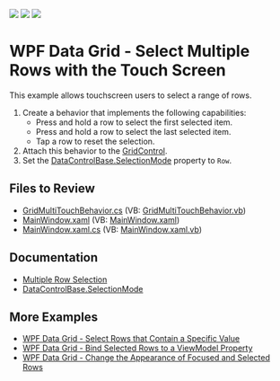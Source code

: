 <!-- default badges list -->
![](https://img.shields.io/endpoint?url=https://codecentral.devexpress.com/api/v1/VersionRange/128647627/22.2.2%2B)
[![](https://img.shields.io/badge/Open_in_DevExpress_Support_Center-FF7200?style=flat-square&logo=DevExpress&logoColor=white)](https://supportcenter.devexpress.com/ticket/details/E4621)
[![](https://img.shields.io/badge/📖_How_to_use_DevExpress_Examples-e9f6fc?style=flat-square)](https://docs.devexpress.com/GeneralInformation/403183)
<!-- default badges end -->

# WPF Data Grid - Select Multiple Rows with the Touch Screen

This example allows touchscreen users to select a range of rows.

1. Create a behavior that implements the following capabilities:
   * Press and hold a row to select the first selected item.
   * Press and hold a row to select the last selected item.
   * Tap a row to reset the selection.
2. Attach this behavior to the [GridControl](https://docs.devexpress.com/WPF/DevExpress.Xpf.Grid.GridControl).
3. Set the [DataControlBase.SelectionMode](https://docs.devexpress.com/WPF/DevExpress.Xpf.Grid.DataControlBase.SelectionMode) property to `Row`.

## Files to Review

* [GridMultiTouchBehavior.cs](./CS/GridMultiTouchProject/GridMultiTouchBehavior.cs) (VB: [GridMultiTouchBehavior.vb](./VB/GridMultiTouchProject/GridMultiTouchBehavior.vb))
* [MainWindow.xaml](./CS/GridMultiTouchProject/MainWindow.xaml) (VB: [MainWindow.xaml](./VB/GridMultiTouchProject/MainWindow.xaml))
* [MainWindow.xaml.cs](./CS/GridMultiTouchProject/MainWindow.xaml.cs) (VB: [MainWindow.xaml.vb](./VB/GridMultiTouchProject/MainWindow.xaml.vb))

## Documentation

* [Multiple Row Selection](https://docs.devexpress.com/WPF/7359/controls-and-libraries/data-grid/focus-navigation-selection/multiple-row-selection)
* [DataControlBase.SelectionMode](https://docs.devexpress.com/WPF/DevExpress.Xpf.Grid.DataControlBase.SelectionMode)

## More Examples

* [WPF Data Grid - Select Rows that Contain a Specific Value](https://github.com/DevExpress-Examples/wpf-data-grid-select-rows-that-contain-specific-value)
* [WPF Data Grid - Bind Selected Rows to a ViewModel Property](https://github.com/DevExpress-Examples/wpf-data-grid-bind-selected-rows-to-viewmodel-property)
* [WPF Data Grid - Change the Appearance of Focused and Selected Rows](https://github.com/DevExpress-Examples/how-to-change-the-appearance-of-a-focused-data-row-and-selected-rows-e2066)
